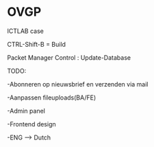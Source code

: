 # OVGP
ICTLAB case

CTRL-Shift-B = Build

Packet Manager Control : Update-Database

TODO:

-Abonneren op nieuwsbrief en verzenden via mail

-Aanpassen fileuploads(BA/FE)

-Admin panel

-Frontend design

-ENG --> Dutch


